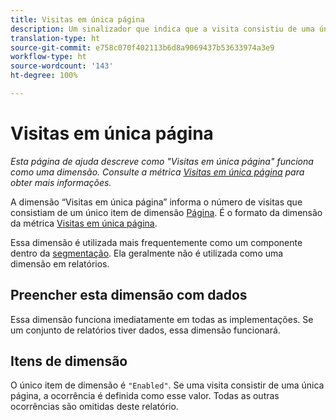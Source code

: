 ```yaml
---
title: Visitas em única página
description: Um sinalizador que indica que a visita consistiu de uma única página.
translation-type: ht
source-git-commit: e758c070f402113b6d8a9069437b53633974a3e9
workflow-type: ht
source-wordcount: '143'
ht-degree: 100%

---
```



# Visitas em única página

*Esta página de ajuda descreve como &quot;Visitas em única página&quot; funciona como uma dimensão. Consulte a métrica [Visitas em única página](../metrics/single-page-visits.md) para obter mais informações.*

A dimensão “Visitas em única página” informa o número de visitas que consistiam de um único item de dimensão [Página](page.md). É o formato da dimensão da métrica [Visitas em única página](../metrics/single-page-visits.md).

Essa dimensão é utilizada mais frequentemente como um componente dentro da [segmentação](../segmentation/seg-home.md). Ela geralmente não é utilizada como uma dimensão em relatórios.

## Preencher esta dimensão com dados

Essa dimensão funciona imediatamente em todas as implementações. Se um conjunto de relatórios tiver dados, essa dimensão funcionará.

## Itens de dimensão

O único item de dimensão é `"Enabled"`. Se uma visita consistir de uma única página, a ocorrência é definida como esse valor. Todas as outras ocorrências são omitidas deste relatório.

